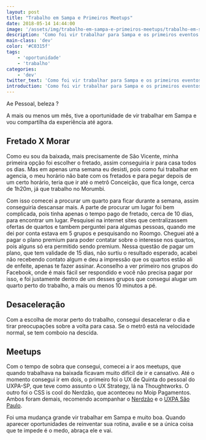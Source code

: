 ```yaml
---
layout: post
title: "Trabalho em Sampa e Primeiros Meetups"
date: 2018-05-14 14:44:00
image: '/assets/img/trabalho-em-sampa-e-primeiros-meetups/trabalho-em-sampa-e-primeiros-meetups.png'
description: 'Como foi vir trabalhar para Sampa e os primeiros eventos.'
main-class: 'dev'
color: '#C0315f'
tags:
    - 'oportunidade'
    - 'trabalho'
categories:
    - 'dev'
twitter_text: 'Como foi vir trabalhar para Sampa e os primeiros eventos.'
introduction: 'Como foi vir trabalhar para Sampa e os primeiros eventos.'
---
```


Ae Pessoal, beleza ?

A mais ou menos um mês, tive a oportunidade de vir trabalhar em Sampa e vou compartilha da experiência até agora.
## Fretado X Morar

Como eu sou da baixada, mais precisamente de São Vicente, minha primeira opção foi escolher o fretado, assim conseguiria ir para casa todos os dias. Mas em apenas uma semana eu desisti, pois como fui trabalhar em agencia, o meu horário não bate com os fretados e para pegar depois de um certo horário, teria que ir até o metrô Conceição, que fica longe, cerca de 1h20m, já que trabalho no Morumbi.

Com isso comecei a procurar um quarto para ficar durante a semana, assim conseguiria descansar mais. A parte de procurar um lugar foi bem complicada, pois tinha apenas o tempo pago de fretado, cerca de 10 dias, para encontrar um lugar. Pesquisei na internet sites que centralizassem ofertas de quartos e tambem perguntei para algumas pessoas, quando me dei por conta estava em 5 grupos e pesquisando no Roomgo. Cheguei até a pagar o plano premium para poder contatar sobre o interesse nos quartos, pois alguns só era permitido sendo premium. Nessa questão de pagar um plano, que tem validade de 15 dias, não surtiu o resultado esperado, acabei não recebendo contato algum e deu a impressão que os quartos estão ali de enfeite, apenas te fazer assinar. Aconselho a ver primeiro nos grupos do Facebook, onde é mais fácil ser respondido e você não precisa pagar por isso, e foi justamente dentro de um desses grupos que consegui alugar um quarto perto do trabalho, a mais ou menos 10 minutos a pé.

## Desaceleração

Com a escolha de morar perto do trabalho, consegui desacelerar o dia e tirar preocupações sobre a volta para casa. Se o metrô está na velocidade normal, se tem comboio na descida.

## Meetups

Com o tempo de sobra que consegui, comecei a ir aos meetups, que quando trabalhava na baixada ficavam muito difícil de ir e cansativo. Até o momento consegui ir em dois, o primeiro foi o UX de Quinta do pessoal do UXPA-SP, que teve como assunto o UX Strategy, lá na Thoughtworks. O outro foi o CSS is cool do Nerdzão, que aconteceu no Moip Pagamentos. Ambos foram demais, recomendo acompanhar o [Nerdzão](https://www.meetup.com/pt-BR/Nerdzao/) e o [UXPA São Paulo](https://www.meetup.com/pt-BR/UXPA-Sao-Paulo/).


Foi uma mudança grande vir trabalhar em Sampa e muito boa. Quando aparecer oportunidades de reinventar sua rotina, avalie e se a única coisa que te impede é o medo, abraça ele e vai.